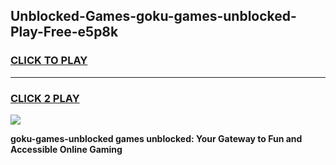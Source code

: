 
## Unblocked-Games-goku-games-unblocked-Play-Free-e5p8k
<h3>
<a href="https://premium76.site?title=goku-games-unblocked&ref=18A1">CLICK TO PLAY</a></h3>
<hr>

<h3>
<a href="https://premium76.site?title=goku-games-unblocked&ref=18A1">CLICK 2 PLAY</a>
  
</h3>

<a href="https://premium76.site?title=goku-games-unblocked&ref=18A1"><img src="https://clearcache.store/games.png"></a>


**goku-games-unblocked games unblocked: Your Gateway to Fun and Accessible Online Gaming**
